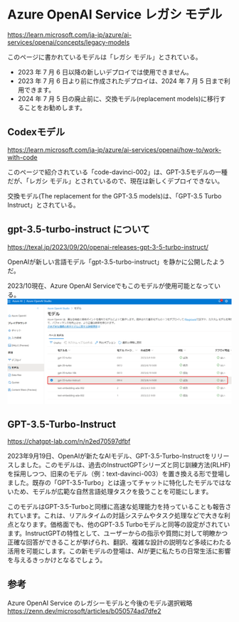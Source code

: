 # Azure OpenAI Service レガシ モデル

https://learn.microsoft.com/ja-jp/azure/ai-services/openai/concepts/legacy-models

このページに書かれているモデルは「レガシ モデル」とされている。

- 2023 年 7 月 6 日以降の新しいデプロイでは使用できません。
- 2023 年 7 月 6 日より前に作成されたデプロイは、2024 年 7 月 5 日まで利用できます。
- 2024 年 7 月 5 日の廃止前に、交換モデル(replacement models)に移行することをお勧めします。

## Codexモデル

https://learn.microsoft.com/ja-jp/azure/ai-services/openai/how-to/work-with-code

このページで紹介されている「code-davinci-002」は、GPT-3.5モデルの一種だが、「レガシ モデル」とされているので、現在は新しくデプロイできない。

交換モデル(The replacement for the GPT-3.5 models)は、「GPT-3.5 Turbo Instruct」とされている。


## gpt-3.5-turbo-instruct について

https://texal.jp/2023/09/20/openai-releases-gpt-3-5-turbo-instruct/

OpenAIが新しい言語モデル「gpt-3.5-turbo-instruct」を静かに公開したようだ。


2023/10現在、Azure OpenAI Serviceでもこのモデルが使用可能となっている。
![Alt text](image.png)

## GPT-3.5-Turbo-Instruct

https://chatgpt-lab.com/n/n2ed70597dfbf

2023年9月19日、OpenAIが新たなAIモデル、GPT-3.5-Turbo-Instructをリリースしました。このモデルは、過去のInstructGPTシリーズと同じ訓練方法(RLHF)を採用しつつ、旧来のモデル（例：text-davinci-003）を置き換える形で登場しました。既存の「GPT-3.5-Turbo」とは違ってチャットに特化したモデルではないため、モデルが広範な自然言語処理タスクを扱うことを可能にします。

このモデルはGPT-3.5-Turboと同様に高速な処理能力を持っていることも報告されています。これは、リアルタイムの対話システムやタスク処理などで大きな利点となります。価格面でも、他のGPT-3.5 Turboモデルと同等の設定がされています。InstructGPTの特性として、ユーザーからの指示や質問に対して明瞭かつ正確な回答ができることが挙げられ、翻訳、複雑な設計の説明など多岐にわたる活用を可能にします。この新モデルの登場は、AIが更に私たちの日常生活に影響を与えるきっかけとなるでしょう。

## 参考

Azure OpenAI Service のレガシーモデルと今後のモデル選択戦略
https://zenn.dev/microsoft/articles/b050574ad7dfe2
